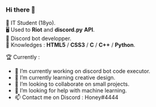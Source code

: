### Hi there 👋

🏫 IT Student (18yo).  
🖥️ Used to **Riot** and **discord.py** __API__.  
🔧 Discord bot developper.  
📖 Knowledges : **HTML5** / **CSS3** / **C** / **C++** / **Python**.  

🏆 Currently :
- 🔭 I’m currently working on discord bot code executor.
- 🌱 I’m currently learning creative design.
- 👯 I’m looking to collaborate on small projects.
- 🤔 I’m looking for help with machine learning.
- 📫 Contact me on Discord : Honey#4444
